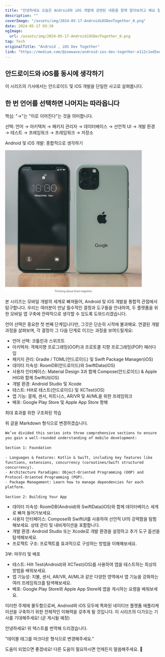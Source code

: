 ```yaml
---
title: "안녕하세요 오늘은 Android와 iOS 개발에 관련된 내용을 함께 알아보려고 해요 함께 즐겁게 공부해보세요"
description: ""
coverImage: "/assets/img/2024-05-17-AndroidiOSDevTogether_0.png"
date: 2024-05-17 03:39
ogImage: 
  url: /assets/img/2024-05-17-AndroidiOSDevTogether_0.png
tag: Tech
originalTitle: "Android , iOS Dev Together"
link: "https://medium.com/@zoewave/android-ios-dev-together-e112c1ed5ed7"
---
```



## 안드로이드와 iOS를 동시에 생각하기

이 시리즈의 기사에서는 안드로이드 및 iOS 개발을 단일한 사고로 살펴봅니다.

## 한 번 언어를 선택하면 나머지는 따라옵니다

핵심: "→"는 "이로 이어진다"는 것을 의미합니다.

<div class="content-ad"></div>

선택: 언어 → 아키텍처 → 패키지 관리자 → 데이터베이스 → 선언적 UI → 개발 환경 → 테스트 → 프레임워크 → 프레임워크 → 저장소

Android 및 iOS 개발: 종합적으로 생각하기

![Android iOS Dev](/assets/img/2024-05-17-AndroidiOSDevTogether_0.png)

본 시리즈는 모바일 개발의 세계로 빠져들어, Android 및 iOS 개발을 통합적 관점에서 탐구합니다. 우리는 여러분이 만날 필수적인 결정과 도구들을 안내하여, 두 플랫폼을 위한 모바일 앱 구축에 전략적으로 생각할 수 있도록 도와드리겠습니다.

<div class="content-ad"></div>

언어 선택은 중요한 첫 번째 단계입니다만, 그것은 단순히 시작에 불과해요. 연결된 개발 과정을 살펴보며, 각 결정이 그 다음 단계로 이끄는 과정을 보여드릴게요:

- 언어 선택: 코틀린과 스위프트
- 아키텍처: 객체지향 프로그래밍(OOP)과 프로토콜 지향 프로그래밍(POP) 패러다임
- 패키지 관리: Gradle / TOML(안드로이드) 및 Swift Package Manager(iOS)
- 데이터 지속성: RoomDB(안드로이드)와 SwiftData(iOS)
- 사용자 인터페이스: Material Design 3과 함께 Compose(안드로이드) & Apple HIG와 함께 SwiftUI(iOS)
- 개발 환경: Android Studio 및 Xcode
- 테스트: Hilt로 테스트(안드로이드) 및 XCTest(iOS)
- 앱 기능: 결제, 센서, 피트니스, AR/VR 및 AI/ML을 위한 프레임워크
- 배포: Google Play Store 및 Apple App Store 항해

최대 효과를 위한 구조화된 학습

<div class="content-ad"></div>

위 글을 Markdown 형식으로 변경하겠습니다.

```
We’ve divided this series into three comprehensive sections to ensure you gain a well-rounded understanding of mobile development:

Section 1: Foundation

- Languages & Features: Kotlin & Swift, including key features like functions, extensions, concurrency (coroutines/Swift structured concurrency).
- Architecture Paradigms: Object-Oriented Programming (OOP) and Protocol-Oriented Programming (POP).
- Package Management: Learn how to manage dependencies for each platform.

Section 2: Building Your App
```

<div class="content-ad"></div>

- 데이터 지속성: RoomDB(Android)와 SwiftData(iOS)와 함께 데이터베이스 세계로 빠져 들어가보세요.
- 사용자 인터페이스: Compose와 SwiftUI를 사용하여 선언적 UI의 강력함을 탐험해보세요. 상태 관리 및 내비게이션을 포함합니다.
- 개발 환경: Android Studio 또는 Xcode로 개발 환경을 설정하고 추가 도구 옵션을 탐색해보세요.
- 프로젝트 구조: 프로젝트를 효과적으로 구성하는 방법을 이해해보세요.

3부: 마무리 및 배포

- 테스트: Hilt Test(Android)와 XCTest(iOS)를 사용하여 앱을 테스트하는 최상의 방법을 배워보세요.
- 앱 기능성: 지불, 센서, AR/VR, AI/ML과 같은 다양한 영역에서 앱 기능을 강화하는 여러 프레임워크를 탐색해보세요.
- 배포: Google Play Store와 Apple App Store에 앱을 게시하는 요령을 배워보세요.

이러한 주제에 몰두함으로써, Android와 iOS 모두에 특화된 네이티브 플랫폼 애플리케이션을 구축하기 위한 전체적인 이해력을 갖추게 될 것입니다. 이 시리즈의 다가오는 기사를 기대해주세요! (곧 게시될 예정)

<div class="content-ad"></div>

안녕하세요! 위 텍스트를 번역해 드리겠습니다. 

"테이블 태그를 마크다운 형식으로 변경해주세요."

도움이 되었으면 좋겠네요! 다른 도움이 필요하시면 언제든지 말씀해주세요. 🌟
